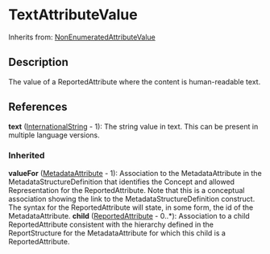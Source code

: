 
# TextAttributeValue

Inherits from: [NonEnumeratedAttributeValue](NonEnumeratedAttributeValue.md)



## Description

The value of a ReportedAttribute where the content is human-readable text.




## References

**text** ([InternationalString](../Base/InternationalString.md) - 1): The string value in text. This can be present in multiple language versions.

### Inherited

**valueFor** ([MetadataAttribute](MetadataAttribute.md) - 1): Association to the MetadataAttribute in the MetadataStructureDefinition that identifies the Concept and allowed Representation for the ReportedAttribute. Note that this is a conceptual association showing the link to the MetadataStructureDefinition construct. The syntax for the ReportedAttribute will state, in some form, the id of the MetadataAttribute.
**child** ([ReportedAttribute](ReportedAttribute.md) - 0..*): Association to a child ReportedAttribute consistent with the hierarchy defined in the ReportStructure for the MetadataAttribute for which this child is a ReportedAttribute.



